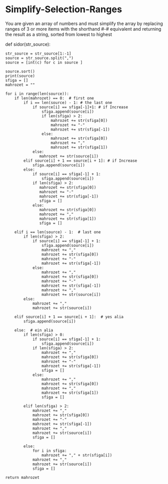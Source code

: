 # Simplify-Selection-Ranges
You are given an array of numbers and must simplify the array by replacing ranges of 3 or more items with the shorthand #-# equivalent and returning the result as a string, sorted from lowest to highest

def sidor(str_source):

    str_source = str_source[1:-1]
    source = str_source.split(",")
    source = [int(c) for c in source ]

    source.sort()
    print(source)
    sfiga = []
    mahrozet = ""

    for i in range(len(source)):
        if len(mahrozet) == 0:  # first one
            if i == len(source) - 1: # the last one
                if source[i] == sfiga[-1]+1: # if Increase
                    sfiga.append(source[i])
                    if len(sfiga) > 2:
                        mahrozet += str(sfiga[0])
                        mahrozet += "-"
                        mahrozet += str(sfiga[-1])
                    else:
                        mahrozet += str(sfiga[0])
                        mahrozet += ","
                        mahrozet += str(sfiga[1])
                else:
                   mahrozet += str(source[i])
            elif source[i] + 1 == source[i + 1]: # if Increase
                sfiga.append(source[i])
            else:
                if source[i] == sfiga[-1] + 1:
                    sfiga.append(source[i])
                if len(sfiga) > 2:
                   mahrozet += str(sfiga[0])
                   mahrozet += "-"
                   mahrozet += str(sfiga[-1])
                   sfiga = []
                else:
                   mahrozet += str(sfiga[0])
                   mahrozet += ","
                   mahrozet += str(sfiga[1])
                   sfiga = []

        elif i == len(source) - 1:  # last one
            if len(sfiga) > 2:
                if source[i] == sfiga[-1] + 1:
                    sfiga.append(source[i])
                    mahrozet += ","
                    mahrozet += str(sfiga[0])
                    mahrozet += "-"
                    mahrozet += str(sfiga[-1])
                else:
                    mahrozet += ","
                    mahrozet += str(sfiga[0])
                    mahrozet += "-"
                    mahrozet += str(sfiga[-1])
                    mahrozet += ","
                    mahrozet += str(source[i])
            else:
                mahrozet += ","
                mahrozet += str(source[i])

        elif source[i] + 1 == source[i + 1]:  # yes alia
            sfiga.append(source[i])

        else:  # ein alia
            if len(sfiga) > 0:
                if source[i] == sfiga[-1] + 1:
                    sfiga.append(source[i])
                if len(sfiga) > 2:
                    mahrozet += ","
                    mahrozet += str(sfiga[0])
                    mahrozet += "-"
                    mahrozet += str(sfiga[-1])
                    sfiga = []
                else:
                    mahrozet += ","
                    mahrozet += str(sfiga[0])
                    mahrozet += ","
                    mahrozet += str(sfiga[1])
                    sfiga = []

            elif len(sfiga) > 2:
                mahrozet += ","
                mahrozet += str(sfiga[0])
                mahrozet += "-"
                mahrozet += str(sfiga[-1])
                mahrozet += ","
                mahrozet += str(source[i])
                sfiga = []

            else:
                for i in sfiga:
                    mahrozet += "," + str(sfiga[i])
                mahrozet += ","
                mahrozet += str(source[i])
                sfiga = []

    return mahrozet
